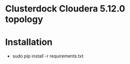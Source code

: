 Clusterdock Cloudera 5.12.0 topology
====================================


Installation
============

* sudo pip install -r requirements.txt

